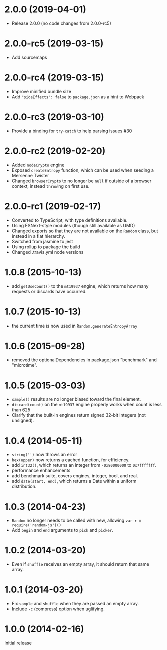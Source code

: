 # 2.0.0 (2019-04-01)

- Release 2.0.0 (no code changes from 2.0.0-rc5)

# 2.0.0-rc5 (2019-03-15)

- Add sourcemaps

# 2.0.0-rc4 (2019-03-15)

- Improve minified bundle size
- Add `"sideEffects": false` to `package.json` as a hint to Webpack

# 2.0.0-rc3 (2019-03-10)

- Provide a binding for `try`-`catch` to help parsing issues [#30](https://github.com/ckknight/random-js/issues/30)

# 2.0.0-rc2 (2019-02-20)

- Added `nodeCrypto` engine
- Exposed `createEntropy` function, which can be used when seeding a Mersenne Twister
- Changed `browserCrypto` to no longer be `null` if outside of a browser context, instead `throw`ing on first use.

# 2.0.0-rc1 (2019-02-17)

- Converted to TypeScript, with type definitions available.
- Using ESNext-style modules (though still available as UMD)
- Changed exports so that they are not available on the `Random` class, but instead in a flat hierarchy.
- Switched from jasmine to jest
- Using rollup to package the build
- Changed .travis.yml node versions

# 1.0.8 (2015-10-13)

- add `getUseCount()` to the `mt19937` engine, which returns how many requests or discards have occurred.

# 1.0.7 (2015-10-13)

- the current time is now used in `Random.generateEntropyArray`

# 1.0.6 (2015-09-28)

- removed the optionalDependencies in package.json "benchmark" and "microtime".

# 1.0.5 (2015-03-03)

- `sample()` results are no longer biased toward the final element.
- `discard(count)` on the `mt19937` engine properly works when count is less than 625
- Clarify that the built-in engines return signed 32-bit integers (not unsigned).

# 1.0.4 (2014-05-11)

- `string('')` now throws an error
- `hex(upper)` now returns a cached function, for efficiency.
- add `int32()`, which returns an integer from `-0x80000000` to `0x7fffffff`.
- performance enhancements
- add benchmark suite, covers engines, integer, bool, and real.
- add `date(start, end)`, which returns a Date within a uniform distribution.

# 1.0.3 (2014-04-23)

- `Random` no longer needs to be called with new, allowing `var r = require('random-js')()`
- Add `begin` and `end` arguments to `pick` and `picker`.

# 1.0.2 (2014-03-20)

- Even if `shuffle` receives an empty array, it should return that same array.

# 1.0.1 (2014-03-20)

- Fix `sample` and `shuffle` when they are passed an empty array.
- Include `-c` (compress) option when uglifying.

# 1.0.0 (2014-02-16)

Initial release
